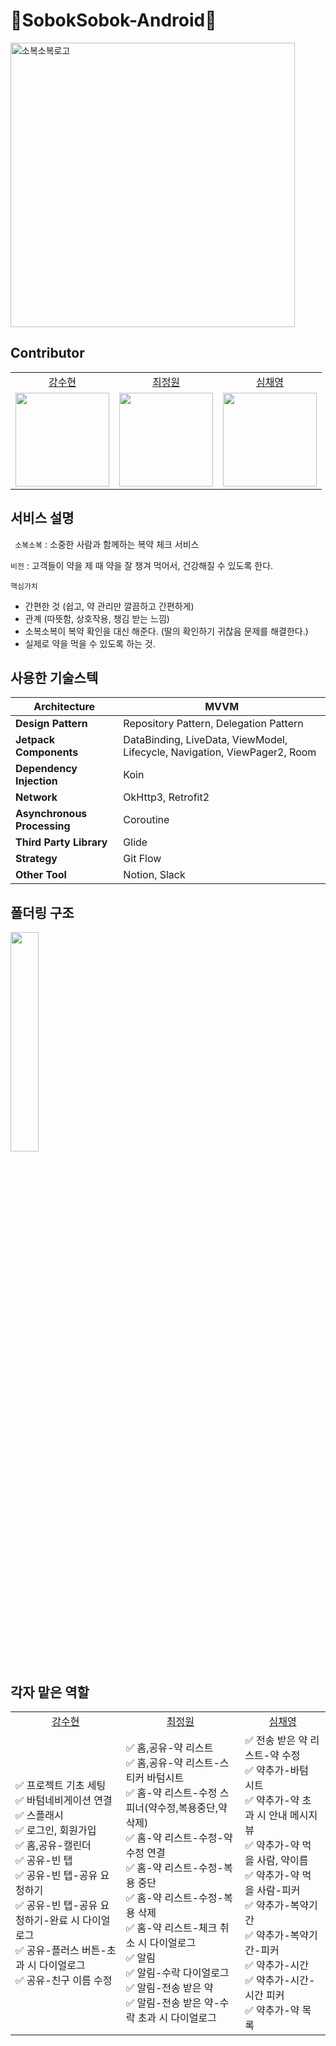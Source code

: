 # 💊SobokSobok-Android💊

<img width="455" alt="소복소복로고" src="https://user-images.githubusercontent.com/49150980/148910311-4beb159b-241b-43c3-9715-fae2bc818fcf.png">


## Contributor

<table align="center">
  <tr align="center">
    <td><a href="https://github.com/onpyeong">강수현</a></td>
    <td><a href="https://github.com/garden0401">최정원</a></td>
    <td><a href="https://github.com/visionWWW">심채영</a></td>
  </tr>
  <tr align="center">
    <td><img src="https://github.com/onpyeong.png" width="150"></td>
    <td><img src="https://github.com/garden0401.png" width="150"></td>
    <td><img src="https://github.com/visionWWW.png" width="150"></td>
  </tr>
</table>

## 서비스 설명
` 소복소복` : 소중한 사람과 함께하는 복약 체크 서비스

`비전` : 고객들이 약을 제 때 약을 잘 챙겨 먹어서, 건강해질 수 있도록 한다.

`핵심가치` 

- 간편한 것 (쉽고, 약 관리만 깔끔하고 간편하게)
- 관계 (따뜻함, 상호작용, 챙김 받는 느낌)
- 소복소복이 복약 확인을 대신 해준다. (딸의 확인하기 귀찮음 문제를 해결한다.)
- 실제로 약을 먹을 수 있도록 하는 것.

## 사용한 기술스텍

| **Architecture**            | MVVM                                                         |
| --------------------------- | ------------------------------------------------------------ |
| **Design Pattern**          | Repository Pattern, Delegation Pattern                       |
| **Jetpack Components**      | DataBinding, LiveData, ViewModel, Lifecycle, Navigation, ViewPager2, Room |
| **Dependency Injection**    | Koin                                                         |
| **Network**                 | OkHttp3, Retrofit2                                           |
| **Asynchronous Processing** | Coroutine                                                    |
| **Third Party Library**     | Glide                                                        |
| **Strategy**                | Git Flow                                                     |
| **Other Tool**              | Notion, Slack                                                |

## 폴더링 구조

<p float="left">
<img src= https://user-images.githubusercontent.com/49150980/148904533-22916e4c-22da-4b38-a665-b0106a6d8f4d.png width="30%" height="30%">
</p>


## 각자 맡은 역할

<table align="center">
  <tr align="center">
    <td><a href="https://github.com/onpyeong">강수현</a></td>
    <td><a href="https://github.com/garden0401">최정원</a></td>
    <td><a href="https://github.com/visionWWW">심채영</a></td>
  </tr>
  <tr align="left">
    <td>
      ✅ 프로젝트 기초 세팅<br>
      ✅ 바텀네비게이션 연결<br>
      ✅ 스플래시<br>  
      ✅ 로그인, 회원가입<br>   
      ✅ 홈,공유-캘린더 <br>  
      ✅ 공유-빈 탭<br> 
      ✅ 공유-빈 탭-공유 요청하기<br> 
      ✅ 공유-빈 탭-공유 요청하기-완료 시 다이얼로그<br> 
      ✅ 공유-플러스 버튼-초과 시 다이얼로그<br> 
      ✅ 공유-친구 이름 수정<br> 
    </td>
    <td>
     	✅ 홈,공유-약 리스트<br> 
      ✅ 홈,공유-약 리스트-스티커 바텀시트<br>
      ✅ 홈-약 리스트-수정 스피너(약수정,복용중단,약삭제)<br>
      ✅ 홈-약 리스트-수정-약 수정 연결<br>
      ✅ 홈-약 리스트-수정-복용 중단<br> 
      ✅ 홈-약 리스트-수정-복용 삭제<br> 
      ✅ 홈-약 리스트-체크 취소 시 다이얼로그<br>
      ✅ 알림<br> 
      ✅ 알림-수락 다이얼로그<br> 
      ✅ 알림-전송 받은 약<br> 
      ✅ 알림-전송 받은 약-수락 초과 시 다이얼로그<br>   
    </td>
    <td>
      ✅ 전송 받은 약 리스트-약 수정<br>
      ✅ 약추가-바텀 시트<br>
      ✅ 약추가-약 초과 시 안내 메시지 뷰<br>
      ✅ 약추가-약 먹을 사람, 약이름<br>
      ✅ 약추가-약 먹을 사람-피커<br>
      ✅ 약추가-복약기간<br>
      ✅ 약추가-복약기간-피커<br>
      ✅ 약추가-시간<br>
      ✅ 약추가-시간-시간 피커<br>
      ✅ 약추가-약 목록<br> 
    </td>
  </tr>
</table>

